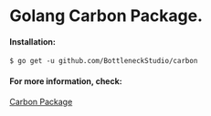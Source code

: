 # Golang Carbon Package.


#### Installation:
```
$ go get -u github.com/BottleneckStudio/carbon
```

#### For more information, check:
[Carbon Package](https://godoc.org/github.com/BottleneckStudio/carbon)
